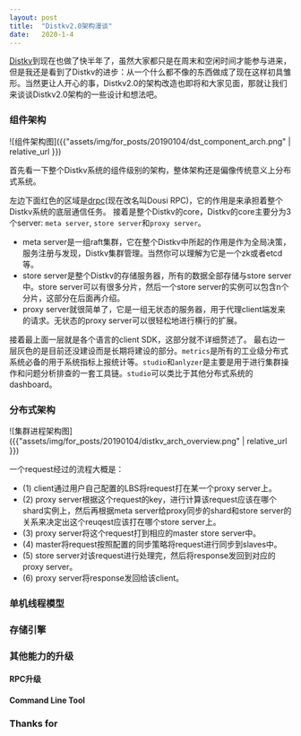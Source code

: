 ```yaml
---
layout: post
title:  "Distkv2.0架构漫谈"
date:   2020-1-4
---
```


[Distkv](https://github.com/distkv-project/distkv)到现在也做了快半年了，虽然大家都只是在周末和空闲时间才能参与进来，但是我还是看到了Distkv的进步：从一个什么都不像的东西做成了现在这样初具雏形。当然更让人开心的事，Distkv2.0的架构改造也即将和大家见面，那就让我们来谈谈Distkv2.0架构的一些设计和想法吧。

### 组件架构
![组件架构图]({{"assets/img/for_posts/20190104/dst_component_arch.png" | relative_url }})

首先看一下整个Distkv系统的组件级别的架构，整体架构还是偏像传统意义上分布式系统。

左边下面红色的区域是[drpc](https://github.com/jovany-wang/dousi)(现在改名叫Dousi RPC)，它的作用是来承担着整个Distkv系统的底层通信任务。 接着是整个Distkv的core，Distkv的core主要分为3个server: `meta server`, `store server`和`proxy server`。
- meta server是一组raft集群，它在整个Distkv中所起的作用是作为全局决策，服务注册与发现，Distkv集群管理。当然你可以理解为它是一个zk或者etcd等。
- store server是整个Distkv的存储服务器，所有的数据全部存储与store server中。store server可以有很多分片，然后一个store server的实例可以包含n个分片，这部分在后面再介绍。
- proxy server就很简单了，它是一组无状态的服务器，用于代理client端发来的请求。无状态的proxy server可以很轻松地进行横行的扩展。

接着最上面一层就是各个语言的client SDK，这部分就不详细赘述了。
最右边一层灰色的是目前还没建设而是长期将建设的部分。`metrics`是所有的工业级分布式系统必备的用于系统指标上报统计等。`studio`和`anlyzer`是主要是用于进行集群操作和问题分析排查的一套工具链。`studio`可以类比于其他分布式系统的dashboard。

### 分布式架构
![集群进程架构图]({{"assets/img/for_posts/20190104/distkv_arch_overview.png" | relative_url }})

一个request经过的流程大概是：
- (1) client通过用户自己配置的LBS将request打在某一个proxy server上。
- (2) proxy server根据这个request的key，进行计算该request应该在哪个shard实例上，然后再根据meta server给proxy同步的shard和store server的关系来决定出这个reuqest应该打在哪个store server上。
- (3) proxy server将这个request打到相应的master store server中。
- (4) master将request按照配置的同步策略将request进行同步到slaves中。
- (5) store server对该request进行处理完，然后将response发回到对应的proxy server。
- (6) proxy server将response发回给该client。

### 单机线程模型

### 存储引擎

### 其他能力的升级

#### RPC升级
#### Command Line Tool

### Thanks for
